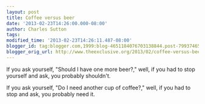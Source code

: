 ```yaml
---
layout: post
title: Coffee versus beer
date: '2013-02-23T14:26:00.000-08:00'
author: Charles Sutton
tags: 
modified_time: '2013-02-23T14:26:11.487-08:00'
blogger_id: tag:blogger.com,1999:blog-4651184076703138844.post-7993746544616161331
blogger_orig_url: http://www.theexclusive.org/2013/02/coffee-versus-beer.html
---
```

If you ask yourself, "Should I have one more beer?," well, if you had to stop yourself and ask, you probably shouldn't.

If you ask yourself, "Do I need another cup of coffee?," well, if you had to stop and ask, you probably need it.

